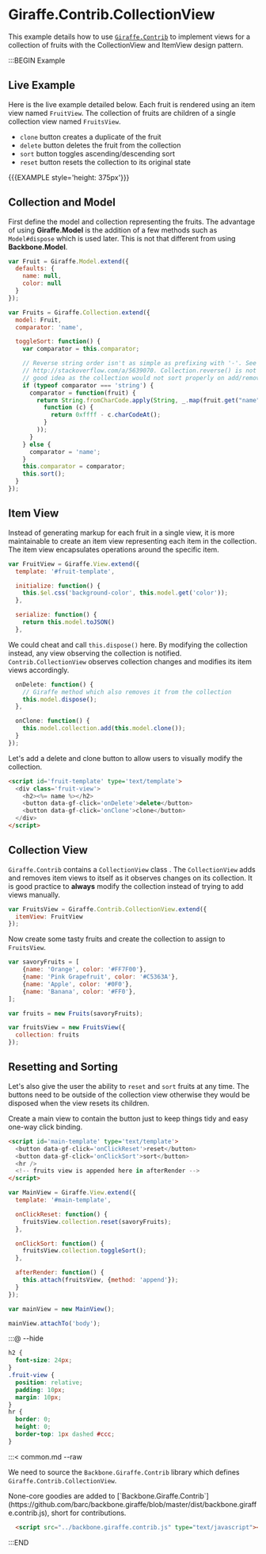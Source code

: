 # Giraffe.Contrib.CollectionView

This example details how to use 
[`Giraffe.Contrib`](https://github.com/barc/backbone.giraffe/blob/master/dist/backbone.giraffe.contrib.js)
to implement views for a collection of fruits with the CollectionView
and ItemView design pattern.

:::BEGIN Example

## Live Example

Here is the live example detailed below. Each fruit is rendered using an
item view named `FruitView`. The collection of fruits are children of a
single collection view named `FruitsView`.

- `clone` button creates a duplicate of the fruit
- `delete` button deletes the fruit from the collection
- `sort` button toggles ascending/descending sort
- `reset` button resets the collection to its original state

{{{EXAMPLE style='height: 375px'}}}

## Collection and Model

First define the model and collection representing the fruits. The advantage
of using __Giraffe.Model__ is the addition of a few methods such as
`Model#dispose` which is used later. This is not that different from using
__Backbone.Model__.


```js
var Fruit = Giraffe.Model.extend({
  defaults: {
    name: null,
    color: null
  }
});

var Fruits = Giraffe.Collection.extend({
  model: Fruit,
  comparator: 'name',

  toggleSort: function() {
    var comparator = this.comparator;

    // Reverse string order isn't as simple as prefixing with '-'. See
    // http://stackoverflow.com/a/5639070. Collection.reverse() is not a
    // good idea as the collection would not sort properly on add/remove.
    if (typeof comparator === 'string') {
      comparator = function(fruit) {
        return String.fromCharCode.apply(String, _.map(fruit.get("name").split(""),
          function (c) {
            return 0xffff - c.charCodeAt();
          }
        ));
      }
    } else {
      comparator = 'name';
    }
    this.comparator = comparator;
    this.sort();
  }
});
```

## Item View

Instead of generating markup for each fruit in a single view, it is more
maintainable to create an item view representing each item in the collection.
The item view encapsulates operations around the specific item.

```js
var FruitView = Giraffe.View.extend({
  template: '#fruit-template',

  initialize: function() {
    this.$el.css('background-color', this.model.get('color'));
  },

  serialize: function() {
    return this.model.toJSON()
  },
```

We could cheat and call `this.dispose()` here. By modifying the collection
instead, any view observing the collection is notified. `Contrib.CollectionView`
observes collection changes and modifies its item views accordingly.

```js
  onDelete: function() {
    // Giraffe method which also removes it from the collection
    this.model.dispose();
  },

  onClone: function() {
    this.model.collection.add(this.model.clone());
  }
});
```

Let's add a delete and clone button to allow users to visually modify the
collection.

```html
<script id='fruit-template' type='text/template'>
  <div class='fruit-view'>
    <h2><%= name %></h2>
    <button data-gf-click='onDelete'>delete</button>
    <button data-gf-click='onClone'>clone</button>
  </div>
</script>
```

## Collection View

`Giraffe.Contrib` contains a `CollectionView` class . The `CollectionView`
adds and removes item views to itself as it observes changes on its
collection. It is good practice to __always__ modify the collection
instead of trying to add views manually.

```js
var FruitsView = Giraffe.Contrib.CollectionView.extend({
  itemView: FruitView
});
```

Now create some tasty fruits and create the collection to assign to  `FruitsView`.

```js
var savoryFruits = [
    {name: 'Orange', color: '#FF7F00'},
    {name: 'Pink Grapefruit', color: '#C5363A'},
    {name: 'Apple', color: '#0F0'},
    {name: 'Banana', color: '#FF0'},
];

var fruits = new Fruits(savoryFruits);

var fruitsView = new FruitsView({
  collection: fruits
});
```

## Resetting and Sorting

Let's also give the user the ability to `reset` and `sort` fruits at
any time. The buttons need to be outside of the collection view otherwise
they would be disposed when the view resets its children.

Create a main view to contain the button just to keep things tidy and
easy one-way click binding.

```html
<script id='main-template' type='text/template'>
  <button data-gf-click='onClickReset'>reset</button>
  <button data-gf-click='onClickSort'>sort</button>
  <hr />
  <!-- fruits view is appended here in afterRender -->
</script>
```

```js
var MainView = Giraffe.View.extend({
  template: '#main-template',

  onClickReset: function() {
    fruitsView.collection.reset(savoryFruits);
  },

  onClickSort: function() {
    fruitsView.collection.toggleSort();
  },

  afterRender: function() {
    this.attach(fruitsView, {method: 'append'});
  }
});

var mainView = new MainView();

mainView.attachTo('body');
```

:::@ --hide

```css
h2 {
  font-size: 24px;
}
.fruit-view {
  position: relative;
  padding: 10px;
  margin: 10px;
}
hr {
  border: 0;
  height: 0;
  border-top: 1px dashed #ccc;
}
```

:::< common.md --raw

We need to source the  `Backbone.Giraffe.Contrib` library which defines
`Giraffe.Contrib.CollectionView`.

<div class='note'>
None-core goodies are added to 
[`Backbone.Giraffe.Contrib`](https://github.com/barc/backbone.giraffe/blob/master/dist/backbone.giraffe.contrib.js),
short for contributions.
</div>

```html
  <script src="../backbone.giraffe.contrib.js" type="text/javascript"></script>
```


:::END
